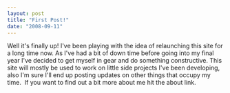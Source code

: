 ```yaml
---
layout: post
title: "First Post!"
date: "2008-09-11"
---
```


Well it's finally up! I've been playing with the idea of relaunching this site for a long time now. As I've had a bit of down time before going into my final year I've decided to get myself in gear and do something constructive. This site will mostly be used to work on little side projects I've been developing, also I'm sure I'll end up posting updates on other things that occupy my time.  If you want to find out a bit more about me hit the about link.
